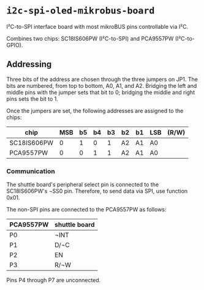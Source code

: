 # `i2c-spi-oled-mikrobus-board`

I²C-to-SPI interface board with most mikroBUS pins controllable via I²C.

Combines two chips: SC18IS606PW (I²C-to-SPI) and PCA9557PW (I²C-to-GPIO).

## Addressing

Three bits of the address are chosen through the three jumpers on JP1. The bits are numbered, from
top to bottom, A0, A1, and A2. Bridging the left and middle pins with the jumper sets that bit to 0;
bridging the middle and right pins sets the bit to 1.

Once the jumpers are set, the following addresses are assigned to the chips:

| chip        | MSB | b5 | b4 | b3 | b2 | b1 | LSB | (R/W) |
| ----------- | --- | -- | -- | -- | -- | -- | --- | ----- |
| SC18IS606PW | 0   | 1  | 0  | 1  | A2 | A1 | A0  |       |
| PCA9557PW   | 0   | 0  | 1  | 1  | A2 | A1 | A0  |       |

### Communication

The shuttle board's peripheral select pin is connected to the SC18IS606PW's ¬SS0 pin. Therefore, to
send data via SPI, use function 0x01.

The non-SPI pins are connected to the PCA9557PW as follows:

| PCA9557PW | shuttle board |
| --------- | ------------- |
| P0        | ¬INT          |
| P1        | D/¬C          |
| P2        | EN            |
| P3        | R/¬W          |

Pins P4 through P7 are unconnected.

